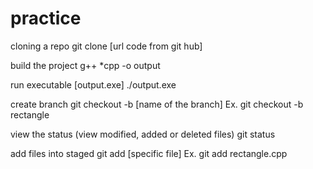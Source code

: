 # practice

cloning a repo
git clone [url code from git hub]

build the project
g++ *cpp -o output

run executable [output.exe]
./output.exe

create branch
git checkout -b [name of the branch]
Ex. git checkout -b rectangle

view the status (view modified, added or deleted files)
git status

add files into staged
git add  [specific file]
Ex. git add rectangle.cpp